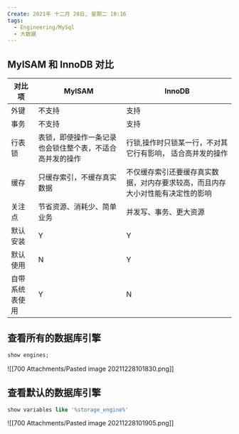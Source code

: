 ```yaml
---
Create: 2021年 十二月 28日, 星期二 10:16
tags: 
  - Engineering/MySql
  - 大数据
---
```




## MyISAM 和 InnoDB 对比
| 对比项         | MyISAM                                                   | InnoDB                                                       |
| -------------- | -------------------------------------------------------- | ------------------------------------------------------------ |
| 外键           | 不支持                                                   | 支持                                                         |
| 事务           | 不支持                                                   | 支持                                                         |
| 行表锁         | 表锁，即使操作一条记录也会锁住整个表，不适合高并发的操作 | 行锁,操作时只锁某一行，不对其它行有影响，  适合高并发的操作  |
| 缓存           | 只缓存索引，不缓存真实数据                               | 不仅缓存索引还要缓存真实数据，对内存要求较高，而且内存大小对性能有决定性的影响 |
| 关注点         | 节省资源、消耗少、简单业务                               | 并发写、事务、更大资源                                       |
| 默认安装       | Y                                                        | Y                                                            |
| 默认使用       | N                                                        | Y                                                            |
| 自带系统表使用 | Y                                                        | N                                                            |


## 查看所有的数据库引擎
```sql
show engines;
```
![[700 Attachments/Pasted image 20211228101830.png]]

## 查看默认的数据库引擎
```sql
show variables like '%storage_engine%' 
```
![[700 Attachments/Pasted image 20211228101905.png]]

